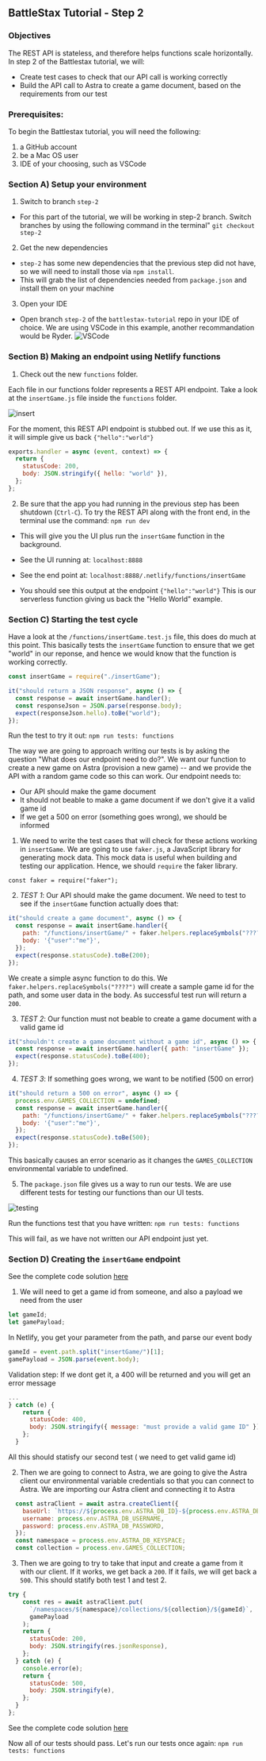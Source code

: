 ## BattleStax Tutorial - Step 2

### Objectives
The REST API is stateless, and therefore helps functions scale horizontally. In step 2 of the Battlestax tutorial, we will:
* Create test cases to check that our API call is working correctly
* Build the API call to Astra to create a game document, based on the requirements from our test

### Prerequisites:
To begin the Battlestax tutorial, you will need the following:
1. a GitHub account
2. be a Mac OS user
3. IDE of your choosing, such as VSCode


### Section A) Setup your environment

1. Switch to branch `step-2`
* For this part of the tutorial, we will be working in step-2 branch. Switch branches by using the following command in the terminal"
`git checkout step-2`

2. Get the new dependencies
* `step-2` has some new dependencies that the previous step did not have, so we will need to install those via `npm install`. 
* This will grab the list of dependencies needed from `package.json` and install them on your machine

3. Open your IDE
* Open branch `step-2` of the  `battlestax-tutorial` repo in your IDE of choice. We are using VSCode in this example, another recommandation would be Ryder.
![VSCode](./tutorial/vscode.png)

### Section B) Making an endpoint using Netlify functions

1. Check out the new `functions` folder.

Each file in our functions folder represents a REST API endpoint.
Take a look at the `insertGame.js` file inside the `functions` folder.

![insert](./tutorial/insert.png)

For the moment, this REST API endpoint is stubbed out. If we use this as it, it will simple give us back `{"hello":"world"}`

```javascript
exports.handler = async (event, context) => {
  return {
    statusCode: 200,
    body: JSON.stringify({ hello: "world" }),
  };
};

```

2. Be sure that the app you had running in the previous step has been shutdown (`Ctrl-C`). To try the REST API along with the front end, in the terminal use the command:
`npm run dev`
* This will give you the UI plus run the `insertGame` function in the background.

* See the UI running at: `localhost:8888`
* See the end point at: `localhost:8888/.netlify/functions/insertGame`

* You should see this output at the endpoint
`{"hello":"world"}`
This is our serverless function giving us back the "Hello World" example.


### Section C) Starting the test cycle

Have a look at the `/functions/insertGame.test.js` file, this does do much at this point. This basically tests the `insertGame` function to ensure that we get "world" in our reponse, and hence we would know that the function is working correctly.

```javascript
const insertGame = require("./insertGame");

it("should return a JSON response", async () => {
  const response = await insertGame.handler();
  const responseJson = JSON.parse(response.body);
  expect(responseJson.hello).toBe("world");
});
```

Run the test to try it out:
`npm run tests: functions`

The way we are going to approach writing our tests is by asking the question "What does our endpoint need to do?". We want our function to 
create a new game on Astra (provision a new game) --  and we provide the API with a random game code so this can work. Our endpoint needs to:
* Our API should make the game document
* It should not beable to make a game document if we don't give it a valid game id
* If we get a 500 on error (something goes wrong), we should be informed

1. We need to write the test cases that will check for these actions working in `insertGame`. We are going to use `faker.js`, a JavaScript library for generating mock data. This mock data is useful when building and testing our application. Hence, we should `require` the faker library.

`const faker = require("faker");`

2. _TEST 1_: Our API should make the game document. We need to test to see if the `insertGame` function actually does that:
```javascript
it("should create a game document", async () => {
  const response = await insertGame.handler({
    path: "/functions/insertGame/" + faker.helpers.replaceSymbols("????"),
    body: '{"user":"me"}',
  });
  expect(response.statusCode).toBe(200);
});
```

We create a simple async function to do this. We `faker.helpers.replaceSymbols("????")` will create a sample game id for the path, and some user data in the 
body. As successful test run will return a `200`.

3. _TEST 2_: Our function must not beable to create a game document with a valid game id
```javascript
it("shouldn't create a game document without a game id", async () => {
  const response = await insertGame.handler({ path: "insertGame" });
  expect(response.statusCode).toBe(400);
});
```

4. _TEST 3_: If something goes wrong, we want to be notified (500 on error)
```javascript
it("should return a 500 on error", async () => {
  process.env.GAMES_COLLECTION = undefined;
  const response = await insertGame.handler({
    path: "/functions/insertGame/" + faker.helpers.replaceSymbols("????"),
    body: '{"user":"me"}',
  });
  expect(response.statusCode).toBe(500);
});
```

This basically causes an error scenario as it changes the `GAMES_COLLECTION` environmental variable to undefined.

5. The `package.json` file gives us a way to run our tests. We are use different tests for testing our functions than our UI tests.

![testing](./tutorial/testing.png)

Run the functions test that you have written:
`npm run tests: functions`

This will fail, as we have not written our API endpoint just yet.

### Section D) Creating the `insertGame` endpoint

See the complete code solution [here](https://github.com/beccam/battlestax-tutorial/blob/step-2-solution/functions/insertGame.js)

1. We will need to get a game id from someone, and also a payload we need from the user
```javascript
let gameId;
let gamePayload;
```

In Netlify, you get your parameter from the path, and parse our event body

```javascript
gameId = event.path.split("insertGame/")[1];
gamePayload = JSON.parse(event.body);
```
    
Validation step: If we dont get it, a 400 will be returned and you will get an error message

```javascript
...
} catch (e) {
    return { 
      statusCode: 400,
      body: JSON.stringify({ message: "must provide a valid game ID" }),
    };
  }
```

All this should statisfy our second test ( we need to get valid game id)


2. Then we are going to connect to Astra, we are going to give the Astra client our environmental variable credentials so that you can connect to Astra.
We are importing our Astra client and connecting it to Astra

``` javascript
  const astraClient = await astra.createClient({
    baseUrl: `https://${process.env.ASTRA_DB_ID}-${process.env.ASTRA_DB_REGION}.apps.astra.datastax.com`,
    username: process.env.ASTRA_DB_USERNAME,
    password: process.env.ASTRA_DB_PASSWORD,
  });
  const namespace = process.env.ASTRA_DB_KEYSPACE;
  const collection = process.env.GAMES_COLLECTION;
```

3. Then we are going to try to take that input and create a game from it with our client. If it works, we get back a `200`. If it fails, we will get back a `500`. This should statify both test 1 and test 2.

```javascript
try {
    const res = await astraClient.put(
      `/namespaces/${namespace}/collections/${collection}/${gameId}`,
      gamePayload
    );
    return {
      statusCode: 200,
      body: JSON.stringify(res.jsonResponse),
    };
  } catch (e) {
    console.error(e);
    return {
      statusCode: 500,
      body: JSON.stringify(e),
    };
  }
};
```
See the complete code solution [here](https://github.com/beccam/battlestax-tutorial/blob/step-2-solution/functions/insertGame.js)

Now all of our tests should pass. Let's run our tests once again:
`npm run tests: functions`










